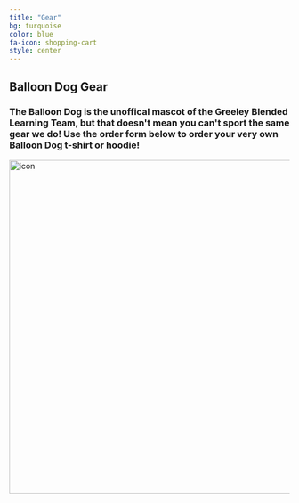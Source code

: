 ```yaml
---
title: "Gear"
bg: turquoise
color: blue
fa-icon: shopping-cart
style: center
---
```

## Balloon Dog Gear

### The Balloon Dog is the unoffical mascot of the Greeley Blended Learning Team, but that doesn't mean you can't sport the same gear we do! Use the order form below to order your very own Balloon Dog t-shirt or hoodie!

<a href="https://www.customink.com/g/cfn0-00as-dxc9" target="_blank">
   <img src="https://www.customink.com/designs/proofs/cfn0-00as-dxc9/front.jpg?product_id=291906" alt="icon" style="width:600px;">
</a>

